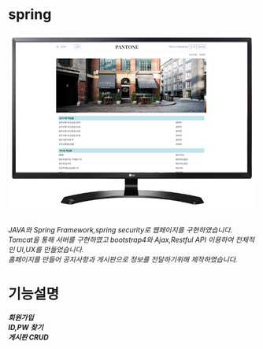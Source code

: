 # spring
![Alt text](/img/web.png)
###### JAVA와 Spring Framework,spring security로 웹페이지를 구현하였습니다. <br>Tomcat을 통해 서버를 구현하였고 bootstrap4와 Ajax,Restful API 이용하여 전체적인 UI,UX를 만들었습니다.<br> 홈페이지를 만들어 공지사항과 게시판으로 정보를 전달하기위해 제작하였습니다.  

# 기능설명
##### 회원가입<br>ID,PW 찾기<br> 게시판 CRUD<br>
